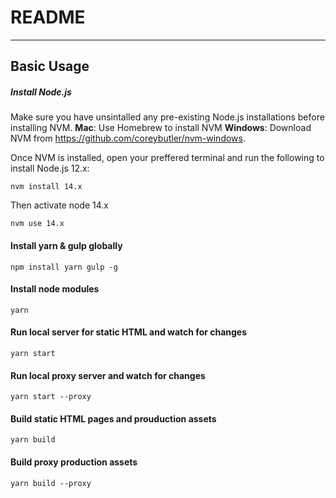 # README

---

## Basic Usage

##### Install Node.js

Make sure you have unsintalled any pre-existing Node.js installations before installing NVM.
**Mac**: Use Homebrew to install NVM
**Windows**: Download NVM from https://github.com/coreybutler/nvm-windows.

Once NVM is installed, open your preffered terminal and run the following to install Node.js 12.x:

```
nvm install 14.x
```

Then activate node 14.x

```
nvm use 14.x
```

#### Install yarn & gulp globally

```
npm install yarn gulp -g
```

#### Install node modules

```
yarn
```

#### Run local server for static HTML and watch for changes

```
yarn start
```

#### Run local proxy server and watch for changes

```
yarn start --proxy
```

#### Build static HTML pages and prouduction assets

```
yarn build
```

#### Build proxy production assets

```
yarn build --proxy
```
